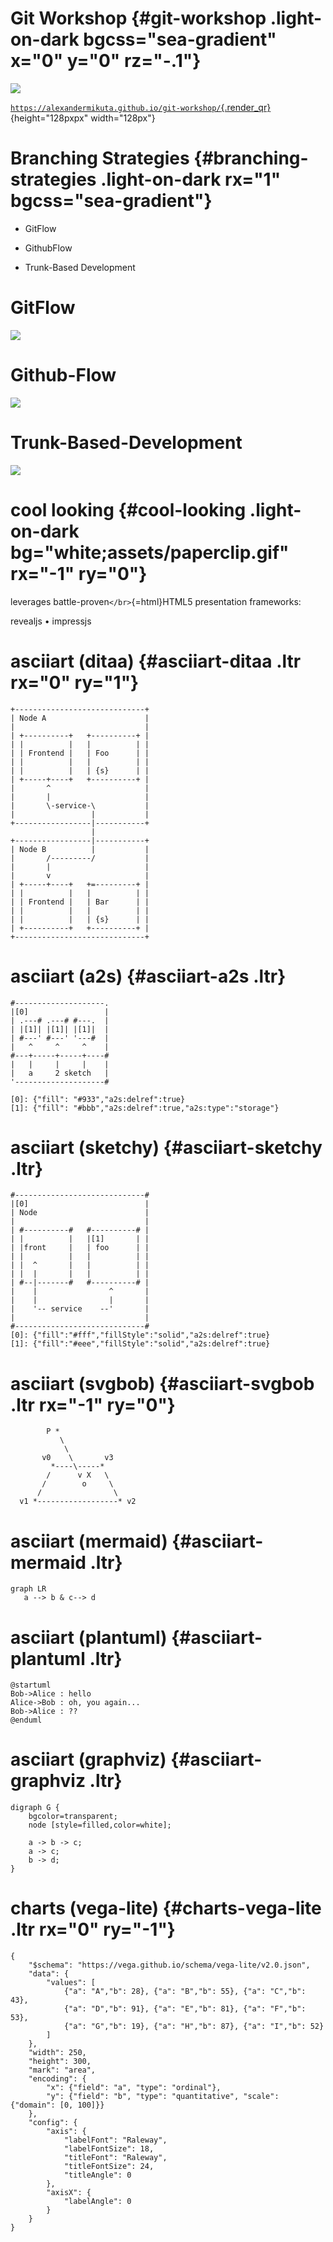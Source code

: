 <!-- section 0 -->

# Git Workshop {#git-workshop .light-on-dark bgcss="sea-gradient" x="0" y="0" rz="-.1"}

![](assets/git.png)

[`https://alexandermikuta.github.io/git-workshop/`{.render_qr}](https://alexandermikuta.github.io/git-workshop/){height="128pxpx" width="128px"}

<!-- section 1 -->

# Branching Strategies {#branching-strategies .light-on-dark rx="1" bgcss="sea-gradient"}

-   GitFlow

-   GithubFlow

-   Trunk-Based Development

<!-- section 2 -->

# GitFlow

![](assets/gitflow.webp)

<!-- section 3 -->

# Github-Flow

![](assets/githubflow.webp)

<!-- section 4 -->

# Trunk-Based-Development

![](assets/trunk-based-development.jpg)

<!-- section 5 -->

# cool looking {#cool-looking .light-on-dark bg="white;assets/paperclip.gif" rx="-1" ry="0"}

leverages battle-proven`</br>`{=html}HTML5 presentation frameworks:

revealjs • impressjs

<!-- section 6 -->

# asciiart (ditaa) {#asciiart-ditaa .ltr rx="0" ry="1"}

``` {.render_ditaa args="--transparent --scale 1 --font 'Raleway'"}
+-----------------------------+
| Node A                      |
|                             |
| +----------+   +----------+ |
| |          |   |          | |
| | Frontend |   | Foo      | |
| |          |   |          | |
| |          |   | {s}      | |
| +-----+----+   +----------+ |
|       ^                     |
|       |                     |
|       \-service-\           |
|                 |           |
+-----------------|-----------+
                  |
+-----------------|-----------+
| Node B          |           |
|       /---------/           |
|       |                     |
|       v                     |
| +-----+----+   +=---------+ |
| |          |   |          | |
| | Frontend |   | Bar      | |
| |          |   |          | |
| |          |   | {s}      | |
| +----------+   +----------+ |
+-----------------------------+
```

<!-- section 7 -->

# asciiart (a2s) {#asciiart-a2s .ltr}

``` {.render_a2s}
#--------------------.
|[0]                 |
| .---# .---# #---.  |
| |[1]| |[1]| |[1]|  |
| #---' #---' '---#  |
|   ^     ^     ^    |
#---+-----+-----+----#
|   |     |     |    |
|   a     2 sketch   |
'--------------------#

[0]: {"fill": "#933","a2s:delref":true}
[1]: {"fill": "#bbb","a2s:delref":true,"a2s:type":"storage"}
```

<!-- section 8 -->

# asciiart (sketchy) {#asciiart-sketchy .ltr}

``` {.render_a2sketch}
#-----------------------------#
|[0]                          |
| Node                        |
|                             |
| #----------#   #----------# |
| |          |   |[1]       | |
| |front     |   | foo      | |
| |          |   |          | |
| |  ^       |   |          | |
| |  |       |   |          | |
| #--|-------#   #----------# |
|    |                ^       |
|    |                |       |
|    '-- service    --'       |
|                             |
#-----------------------------#
[0]: {"fill":"#fff","fillStyle":"solid","a2s:delref":true}
[1]: {"fill":"#eee","fillStyle":"solid","a2s:delref":true}
```

<!-- section 9 -->

# asciiart (svgbob) {#asciiart-svgbob .ltr rx="-1" ry="0"}

``` {.render_svgbob args="--scale 10 --font-family Raleway --font-size 24"}
        P *
           \
            \
       v0    \       v3
         *----\-----*
        /      v X   \
       /        o     \
      /                \
  v1 *------------------* v2
```

<!-- section 10 -->

# asciiart (mermaid) {#asciiart-mermaid .ltr}

``` {.render_mermaid args="-w 400" style="font-size: 100%;"}
graph LR
   a --> b & c--> d
```

<!-- section 11 -->

# asciiart (plantuml) {#asciiart-plantuml .ltr}

``` {.render_plantuml args="-Sbackgroundcolor=transparent -SdefaultFontSize=24 -SdefaultFontName=Raleway"}
@startuml
Bob->Alice : hello
Alice->Bob : oh, you again...
Bob->Alice : ??
@enduml
```

<!-- section 12 -->

# asciiart (graphviz) {#asciiart-graphviz .ltr}

``` {.render_dot args="-Nfontname=Raleway"}
digraph G {
    bgcolor=transparent;
    node [style=filled,color=white];

    a -> b -> c;
    a -> c;
    b -> d;
}
```

<!-- section 13 -->

# charts (vega-lite) {#charts-vega-lite .ltr rx="0" ry="-1"}

``` {.render_vegalite}
{
    "$schema": "https://vega.github.io/schema/vega-lite/v2.0.json",
    "data": {
        "values": [
            {"a": "A","b": 28}, {"a": "B","b": 55}, {"a": "C","b": 43},
            {"a": "D","b": 91}, {"a": "E","b": 81}, {"a": "F","b": 53},
            {"a": "G","b": 19}, {"a": "H","b": 87}, {"a": "I","b": 52}
        ]
    },
    "width": 250,
    "height": 300,
    "mark": "area",
    "encoding": {
        "x": {"field": "a", "type": "ordinal"},
        "y": {"field": "b", "type": "quantitative", "scale": {"domain": [0, 100]}}
    },
    "config": {
        "axis": {
            "labelFont": "Raleway",
            "labelFontSize": 18,
            "titleFont": "Raleway",
            "titleFontSize": 24,
            "titleAngle": 0
        },
        "axisX": {
            "labelAngle": 0
        }
    }
}
```
